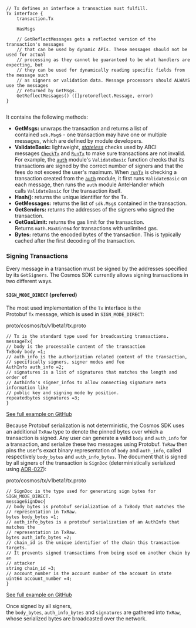 ```
// Tx defines an interface a transaction must fulfill.
Tx interface {
	transaction.Tx

	HasMsgs

	// GetReflectMessages gets a reflected version of the transaction's messages
	// that can be used by dynamic APIs. These messages should not be used for actual
	// processing as they cannot be guaranteed to be what handlers are expecting, but
	// they can be used for dynamically reading specific fields from the message such
	// as signers or validation data. Message processors should ALWAYS use the messages
	// returned by GetMsgs.
	GetReflectMessages() ([]protoreflect.Message, error)
}


```
It contains the following methods:

-   **GetMsgs:** unwraps the transaction and returns a list of contained `sdk.Msg`s - one transaction may have one or multiple messages, which are defined by module developers.
-   **ValidateBasic:** lightweight, [*stateless*](https://docs.cosmos.network/v0.52/learn/beginner/tx-lifecycle#types-of-checks) checks used by ABCI messages [`CheckTx`](https://docs.cosmos.network/v0.52/learn/advanced/baseapp#checktx) and [`RunTx`](https://docs.cosmos.network/v0.52/learn/advanced/baseapp#runtx) to make sure transactions are not invalid. For example, the [`auth`](https://github.com/cosmos/cosmos-sdk/tree/main/x/auth) module's `ValidateBasic` function checks that its transactions are signed by the correct number of signers and that the fees do not exceed the user's maximum. When [`runTx`](https://docs.cosmos.network/v0.52/learn/advanced/baseapp#runtx) is checking a transaction created from the [`auth`](https://github.com/cosmos/cosmos-sdk/tree/main/x/auth/) module, it first runs `ValidateBasic` on each message, then runs the `auth` module AnteHandler which calls `ValidateBasic` for the transaction itself.
-   **Hash()**: returns the unique identifier for the Tx.
-   **GetMessages:** returns the list of `sdk.Msg`s contained in the transaction.
-   **GetSenders:** returns the addresses of the signers who signed the transaction.
-   **GetGasLimit:** returns the gas limit for the transaction. Returns `math.MaxUint64` for transactions with unlimited gas.
-   **Bytes:** returns the encoded bytes of the transaction. This is typically cached after the first decoding of the transaction.


### Signing Transactions[​](https://docs.cosmos.network/v0.52/learn/advanced/transactions#signing-transactions "Direct link to Signing Transactions")

Every message in a transaction must be signed by the addresses specified by its `GetSigners`. The Cosmos SDK currently allows signing transactions in two different ways.

#### `SIGN_MODE_DIRECT` (preferred)[​](https://docs.cosmos.network/v0.52/learn/advanced/transactions#sign_mode_direct-preferred "Direct link to sign_mode_direct-preferred")

The most used implementation of the `Tx` interface is the Protobuf `Tx` message, which is used in `SIGN_MODE_DIRECT`:

proto/cosmos/tx/v1beta1/tx.proto
```
// Tx is the standard type used for broadcasting transactions.
messageTx{
// body is the processable content of the transaction
TxBody body =1;
// auth_info is the authorization related content of the transaction,
// specifically signers, signer modes and fee
AuthInfo auth_info =2;
// signatures is a list of signatures that matches the length and order of
// AuthInfo's signer_infos to allow connecting signature meta information like
// public key and signing mode by position.
repeatedbytes signatures =3;
}

```

[See full example on GitHub](https://github.com/cosmos/cosmos-sdk/blob/v0.52.0-beta.2/proto/cosmos/tx/v1beta1/tx.proto#L15-L28)

Because Protobuf serialization is not deterministic, the Cosmos SDK uses an additional `TxRaw` type to denote the pinned bytes over which a transaction is signed. Any user can generate a valid `body` and `auth_info` for a transaction, and serialize these two messages using Protobuf. `TxRaw` then pins the user's exact binary representation of `body` and `auth_info`, called respectively `body_bytes` and `auth_info_bytes`. The document that is signed by all signers of the transaction is `SignDoc` (deterministically serialized using [ADR-027](https://docs.cosmos.network/v0.52/architecture/adr-027-deterministic-protobuf-serialization.md)):

proto/cosmos/tx/v1beta1/tx.proto
```
// SignDoc is the type used for generating sign bytes for SIGN_MODE_DIRECT.
messageSignDoc{
// body_bytes is protobuf serialization of a TxBody that matches the
// representation in TxRaw.
bytes body_bytes =1;
// auth_info_bytes is a protobuf serialization of an AuthInfo that matches the
// representation in TxRaw.
bytes auth_info_bytes =2;
// chain_id is the unique identifier of the chain this transaction targets.
// It prevents signed transactions from being used on another chain by an
// attacker
string chain_id =3;
// account_number is the account number of the account in state
uint64 account_number =4;
}

```

[See full example on GitHub](https://github.com/cosmos/cosmos-sdk/blob/v0.52.0-beta.2/proto/cosmos/tx/v1beta1/tx.proto#L50-L67)

Once signed by all signers, the `body_bytes`, `auth_info_bytes` and `signatures` are gathered into `TxRaw`, whose serialized bytes are broadcasted over the network.